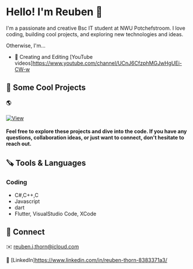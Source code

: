 # Hello! I'm Reuben 👋

[comment]: <> (# Hello! I'm <img src='Resources/Ge_keys.gif' width='37' margin-top='10'>euben👋)
I'm a passionate and creative Bsc IT student at NWU Potchefstroom. I love coding, building cool projects, and exploring new technologies and ideas.

Otherwise, I'm...

* 🎥 Creating and Editing [YouTube videos]https://www.youtube.com/channel/UCnJ6CfzphMGJwHgUEi-CW-w
    
## 🚀 Some Cool Projects
#### 🌎
[![View](https://img.shields.io/badge/-View-lightgrey)](https:)

#### Feel free to explore these projects and dive into the code. If you have any questions, collaboration ideas, or just want to connect, don't hesitate to reach out.


## 🪚 Tools & Languages

### Coding
* C#,C++,C
* Javascript
* dart
* Flutter, VisualStudio Code, XCode

## 🔗 Connect
✉️ reuben.j.thorn@icloud.com

💼 [LinkedIn]https://www.linkedin.com/in/reuben-thorn-8383371a3/
